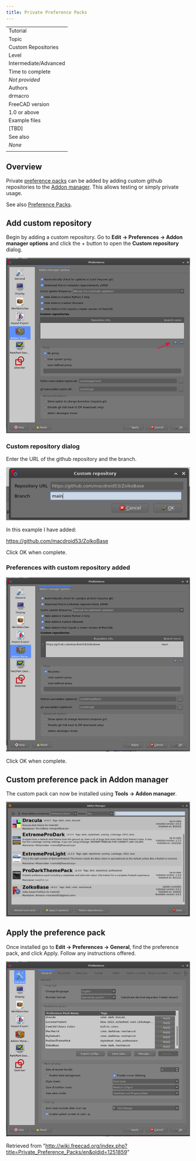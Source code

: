 ```yaml
---
title: Private Preference Packs
---
```


|                       |
| --------------------- |
| Tutorial              |
| Topic                 |
| Custom Repositories   |
| Level                 |
| Intermediate/Advanced |
| Time to complete      |
| _Not provided_        |
| Authors               |
| drmacro               |
| FreeCAD version       |
| 1.0 or above          |
| Example files         |
| [TBD]                 |
| See also              |
| _None_                |
|                       |

## Overview

Private [preference packs](/Preference_Packs "Preference Packs") can be added by adding custom github repositories to the [Addon manager](/Std_AddonMgr "Std AddonMgr"). This allows testing or simply private usage.

See also [Preference Packs](/Preference_Packs "Preference Packs").

## Add custom repository

Begin by adding a custom repository. Go to **Edit → Preferences → Addon manager options** and click the + button to open the **Custom repository** dialog.

![](/src/assets/images/Preferences_AM_addrepo.png)

### Custom repository dialog

Enter the URL of the github repository and the branch.

![](/src/assets/images/Preferences_AM_customrepo.png)

In this example I have added:

<https://github.com/macdroid53/ZolkoBase>

Click OK when complete.

### Preferences with custom repository added

![](/src/assets/images/Preferences_AM_after.png)

Click OK when complete.

## Custom preference pack in Addon manager

The custom pack can now be installed using **Tools → Addon manager**.

![](/src/assets/images/PreferencePack_in_AM.png)

## Apply the preference pack

Once installed go to **Edit → Preferences → General**, find the preference pack, and click Apply.
Follow any instructions offered.

![](/src/assets/images/PeferencesPP_apply.png)

Retrieved from "<http://wiki.freecad.org/index.php?title=Private_Preference_Packs/en&oldid=1251859>"
